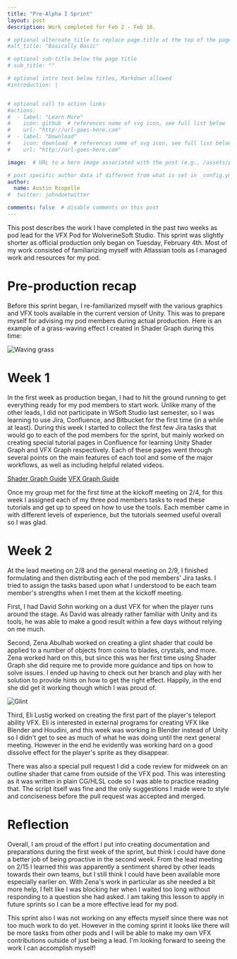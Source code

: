 ```yaml
---
title: "Pre-Alpha I Sprint"
layout: post
description: Work completed for Feb 2 - Feb 16.

# optional alternate title to replace page.title at the top of the page
#alt_title: "Basically Basic"

# optional sub-title below the page title
# sub_title: ""

# optional intro text below titles, Markdown allowed
#introduction: |


# optional call to action links
#actions:
#  - label: "Learn More"
#    icon: github  # references name of svg icon, see full list below
#    url: "http://url-goes-here.com"
#  - label: "Download"
#    icon: download  # references name of svg icon, see full list below
#    url: "http://url-goes-here.com"

image:  # URL to a hero image associated with the post (e.g., /assets/page-pic.jpg)

# post specific author data if different from what is set in _config.yml
author:
  name: Austin Riopelle
#  twitter: johndoetwitter

comments: false  # disable comments on this post
---
```

This post describes the work I have completed in the past two weeks as pod lead for the VFX Pod for WolverineSoft Studio. This sprint was slightly shorter as official production only began on Tuesday, February 4th. Most of my work consisted of familiarizing myself with Atlassian tools as I managed work and resources for my pod.

# Pre-production recap

Before this sprint began, I re-familiarized myself with the various graphics and VFX tools available in the current version of Unity. This was to prepare myself for advising my pod members during actual production. Here is an example of a grass-waving effect I created in Shader Graph during this time:

![Waving grass](http://riopelle.me/pics/wsoft/grass-wave.gif)

# Week 1

In the first week as production began, I had to hit the ground running to get everything ready for my pod members to start work. Unlike many of the other leads, I did not participate in WSoft Studio last semester, so I was learning to use Jira, Confluence, and Bitbucket for the first time (in a while at least). During this week I started to collect the first few Jira tasks that would go to each of the pod members for the sprint, but mainly worked on creating special tutorial pages in Confluence for learning Unity Shader Graph and VFX Graph respectively. Each of these pages went through several points on the main features of each tool and some of the major workflows, as well as including helpful related videos.

[Shader Graph Guide](https://studio.eecs.umich.edu/confluence/display/BLUE/Intro+to+the+Unity+Shader+Graph)
[VFX Graph Guide](https://studio.eecs.umich.edu/confluence/display/BLUE/Intro+to+the+Unity+VFX+Graph)

Once my group met for the first time at the kickoff meeting on 2/4, for this week I assigned each of my three pod members tasks to read these tutorials and get up to speed on how to use the tools. Each member came in with different levels of experience, but the tutorials seemed useful overall so I was glad.

# Week 2

At the lead meeting on 2/8 and the general meeting on 2/9, I finished formulating and then distributing each of the pod members' Jira tasks. I tried to assign the tasks based upon what I understood to be each team member's strengths when I met them at the kickoff meeting.

First, I had David Sohn working on a dust VFX for when the player runs around the stage. As David was already rather familiar with Unity and its tools, he was able to make a good result within a few days without relying on me much.

Second, Zena Abulhab worked on creating a glint shader that could be applied to a number of objects from coins to blades, crystals, and more. Zena worked hard on this, but since this was her first time using Shader Graph she did require me to provide more guidance and tips on how to solve issues. I ended up having to check out her branch and play with her solution to provide hints on how to get the right effect. Happily, in the end she did get it working though which I was proud of.

![Glint](http://riopelle.me/pics/wsoft/glint1.gif)

Third, Eli Lustig worked on creating the first part of the player's teleport ability VFX. Eli is interested in external programs for creating VFX like Blender and Houdini, and this week was working in Blender instead of Unity so I didn't get to see as much of what he was doing until the next general meeting. However in the end he evidently was working hard on a good dissolve effect for the player's sprite as they disappear.

There was also a special pull request I did a code review for midweek on an outline shader that came from outside of the VFX pod. This was interesting as it was written in plain CG/HLSL code so I was able to practice reading that. The script itself was fine and the only suggestions I made were to style and conciseness before the pull request was accepted and merged.

# Reflection

Overall, I am proud of the effort I put into creating documentation and preparations during the first week of the sprint, but think I could have done a better job of being proactive in the second week. From the lead meeting on 2/15 I learned this was apparently a sentiment shared by other leads towards their own teams, but I still think I could have been available more especially earlier on. With Zena's work in particular as she needed a bit more help, I felt like I was blocking her when I waited too long without responding to a question she had asked. I am taking this lesson to apply in future sprints so I can be a more effective lead for my pod.

This sprint also I was not working on any effects myself since there was not too much work to do yet. However in the coming sprint it looks like there will be more tasks from other pods and I will be able to make my own VFX contributions outside of just being a lead. I'm looking forward to seeing the work I can accomplish myself!
